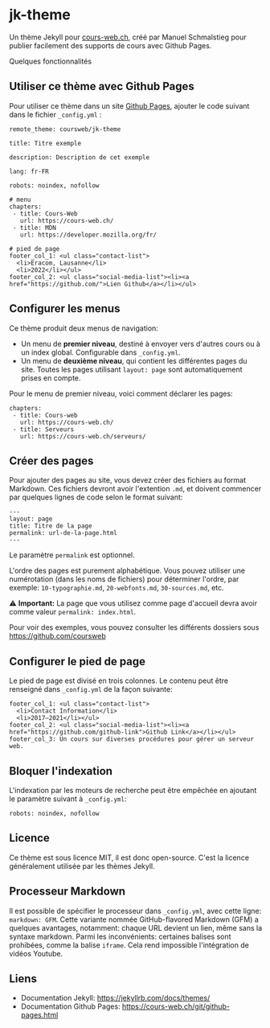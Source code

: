 # jk-theme

Un thème Jekyll pour [cours-web.ch](https://cours-web.ch/), créé par Manuel Schmalstieg pour publier facilement des supports de cours avec Github Pages.

Quelques fonctionnalités

## Utiliser ce thème avec Github Pages

Pour utiliser ce thème dans un site [Github Pages](https://cours-web.ch/git/github-pages.html), ajouter le code suivant dans le fichier `_config.yml` :

```
remote_theme: coursweb/jk-theme

title: Titre exemple

description: Description de cet exemple

lang: fr-FR

robots: noindex, nofollow

# menu 
chapters:
 - title: Cours-Web
   url: https://cours-web.ch/
 - title: MDN
   url: https://developer.mozilla.org/fr/

# pied de page   
footer_col_1: <ul class="contact-list">
  <li>Eracom, Lausanne</li>
  <li>2022</li></ul>
footer_col_2: <ul class="social-media-list"><li><a href="https://github.com/">Lien Github</a></li></ul>
```

## Configurer les menus

Ce thème produit deux menus de navigation:

- Un menu de **premier niveau**, destiné à envoyer vers d'autres cours ou à un index global. Configurable dans `_config.yml`.
- Un menu de **deuxième niveau**, qui contient les différentes pages du site. Toutes les pages utilisant `layout: page` sont automatiquement prises en compte.

Pour le menu de premier niveau, voici comment déclarer les pages:

```
chapters:
 - title: Cours-web
   url: https://cours-web.ch/
 - title: Serveurs
   url: https://cours-web.ch/serveurs/
```


## Créer des pages

Pour ajouter des pages au site, vous devez créer des fichiers au format Markdown. Ces fichiers devront avoir l'extention `.md`, et doivent commencer par quelques lignes de code selon le format suivant:

```
---
layout: page
title: Titre de la page
permalink: url-de-la-page.html
---
```

Le paramètre `permalink` est optionnel.

L'ordre des pages est purement alphabétique. Vous pouvez utiliser une numérotation (dans les noms de fichiers) pour déterminer l'ordre, par exemple: `10-typographie.md`, `20-webfonts.md`, `30-sources.md`, etc.

⚠️ **Important:** La page que vous utilisez comme page d'accueil devra avoir comme valeur `permalink: index.html`.

Pour voir des exemples, vous pouvez consulter les différents dossiers sous https://github.com/coursweb

## Configurer le pied de page

Le pied de page est divisé en trois colonnes. Le contenu peut être renseigné dans `_config.yml` de la façon suivante:

```
footer_col_1: <ul class="contact-list">
  <li>Contact Information</li>
  <li>2017–2021</li></ul>
footer_col_2: <ul class="social-media-list"><li><a href="https://github.com/github-link">Github Link</a></li></ul>
footer_col_3: Un cours sur diverses procédures pour gérer un serveur web.
```

## Bloquer l'indexation

L'indexation par les moteurs de recherche peut être empêchée en ajoutant le paramètre suivant à `_config.yml`:

```
robots: noindex, nofollow
```

## Licence

Ce thème est sous licence MIT, il est donc open-source. C'est la licence généralement utilisée par les thèmes Jekyll.

## Processeur Markdown

Il est possible de spécifier le processeur dans `_config.yml`, avec cette ligne: `markdown: GFM`. Cette variante nommée GitHub-flavored Markdown (GFM) a quelques avantages, notamment: chaque URL devient un lien, même sans la syntaxe markdown. Parmi les inconvénients: certaines balises sont prohibées, comme la balise `iframe`. Cela rend impossible l'intégration de vidéos Youtube.

## Liens

- Documentation Jekyll: https://jekyllrb.com/docs/themes/
- Documentation Github Pages: https://cours-web.ch/git/github-pages.html
